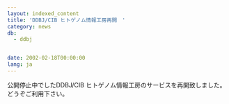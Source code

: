 ```yaml
---
layout: indexed_content
title: 'DDBJ/CIB ヒトゲノム情報工房再開　'
category: news
db:
  - ddbj


date: 2002-02-18T00:00:00
lang: ja
---
```


公開停止中でしたDDBJ/CIB ヒトゲノム情報工房のサービスを再開致しました。 どうぞご利用下さい。
